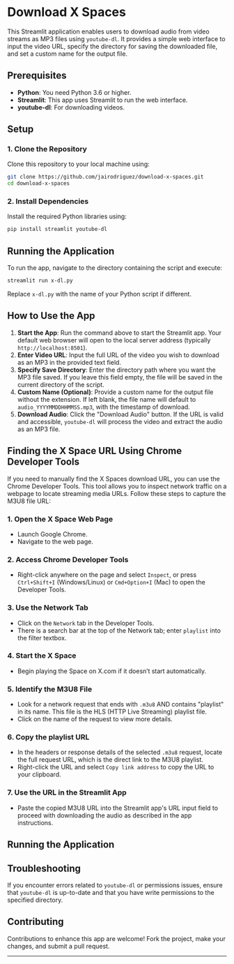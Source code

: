 # Download X Spaces

This Streamlit application enables users to download audio from video streams as MP3 files using `youtube-dl`. It provides a simple web interface to input the video URL, specify the directory for saving the downloaded file, and set a custom name for the output file.

## Prerequisites

- **Python**: You need Python 3.6 or higher.
- **Streamlit**: This app uses Streamlit to run the web interface.
- **youtube-dl**: For downloading videos.

## Setup

### 1. Clone the Repository

Clone this repository to your local machine using:

```bash
git clone https://github.com/jairodriguez/download-x-spaces.git
cd download-x-spaces
```

### 2. Install Dependencies

Install the required Python libraries using:

```bash
pip install streamlit youtube-dl
```

## Running the Application

To run the app, navigate to the directory containing the script and execute:

```bash
streamlit run x-dl.py
```

Replace `x-dl.py` with the name of your Python script if different.

## How to Use the App

1. **Start the App**: Run the command above to start the Streamlit app. Your default web browser will open to the local server address (typically `http://localhost:8501`).
2. **Enter Video URL**: Input the full URL of the video you wish to download as an MP3 in the provided text field.
3. **Specify Save Directory**: Enter the directory path where you want the MP3 file saved. If you leave this field empty, the file will be saved in the current directory of the script.
4. **Custom Name (Optional)**: Provide a custom name for the output file without the extension. If left blank, the file name will default to `audio_YYYYMMDDHHMMSS.mp3`, with the timestamp of download.
5. **Download Audio**: Click the "Download Audio" button. If the URL is valid and accessible, `youtube-dl` will process the video and extract the audio as an MP3 file.

## Finding the X Space URL Using Chrome Developer Tools

If you need to manually find the X Spaces download URL, you can use the Chrome Developer Tools. This tool allows you to inspect network traffic on a webpage to locate streaming media URLs. Follow these steps to capture the M3U8 file URL:

### 1. Open the X Space Web Page

- Launch Google Chrome.
- Navigate to the web page.

### 2. Access Chrome Developer Tools

- Right-click anywhere on the page and select `Inspect`, or press `Ctrl+Shift+I` (Windows/Linux) or `Cmd+Option+I` (Mac) to open the Developer Tools.

### 3. Use the Network Tab

- Click on the `Network` tab in the Developer Tools.
- There is a search bar at the top of the Network tab; enter `playlist` into the filter textbox.

### 4. Start the X Space

- Begin playing the Space on X.com if it doesn’t start automatically. 

### 5. Identify the M3U8 File

- Look for a network request that ends with `.m3u8` AND contains "playlist" in its name. This file is the HLS (HTTP Live Streaming) playlist file.
- Click on the name of the request to view more details.

### 6. Copy the playlist URL

- In the headers or response details of the selected `.m3u8` request, locate the full request URL, which is the direct link to the M3U8 playlist.
- Right-click the URL and select `Copy link address` to copy the URL to your clipboard.

### 7. Use the URL in the Streamlit App

- Paste the copied M3U8 URL into the Streamlit app's URL input field to proceed with downloading the audio as described in the app instructions.

## Running the Application


## Troubleshooting

If you encounter errors related to `youtube-dl` or permissions issues, ensure that `youtube-dl` is up-to-date and that you have write permissions to the specified directory.

## Contributing

Contributions to enhance this app are welcome! Fork the project, make your changes, and submit a pull request.

---

